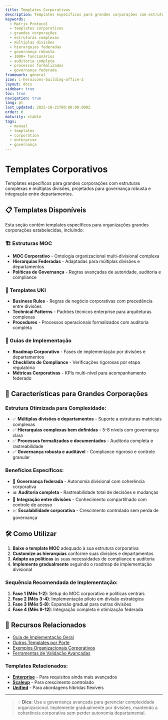 ```yaml
---
title: Templates Corporativos
description: Templates específicos para grandes corporações com estruturas complexas e múltiplas divisões
keywords:
  - Matrix Protocol
  - templates corporativos
  - grandes corporações
  - estruturas complexas
  - múltiplas divisões
  - hierarquias federadas
  - governança robusta
  - 1000+ funcionários
  - auditoria completa
  - processos formalizados
  - governança federada
framework: general
icon: i-heroicons-building-office-2
layout: docs
sidebar: true
toc: true
navigation: true
lang: pt
last_updated: 2025-10-21T00:00:00.000Z
order: 0
maturity: stable
tags:
  - manual
  - templates
  - corporation
  - enterprise
  - governança
---
```

# Templates Corporativos

Templates específicos para grandes corporações com estruturas complexas e múltiplas divisões, projetados para governança robusta e integração entre departamentos.

## 📋 Templates Disponíveis

Esta seção contém templates específicos para organizações grandes corporações estabelecidas, incluindo:

### 🏗️ Estruturas MOC
- **MOC Corporativo** - Ontologia organizacional multi-divisional complexa
- **Hierarquias Federadas** - Adaptadas para múltiplas divisões e departamentos
- **Políticas de Governança** - Regras avançadas de autoridade, auditoria e compliance

### 📝 Templates UKI
- **Business Rules** - Regras de negócio corporativas com precedência entre divisões
- **Technical Patterns** - Padrões técnicos enterprise para arquiteturas complexas  
- **Procedures** - Processos operacionais formalizados com auditoria completa

### 🚀 Guias de Implementação
- **Roadmap Corporativo** - Fases de implementação por divisões e departamentos
- **Checklists de Compliance** - Verificações rigorosas por etapa regulatória
- **Métricas Corporativas** - KPIs multi-nível para acompanhamento federado

## 🎯 Características para Grandes Corporações

### Estrutura Otimizada para Complexidade:
- ✅ **Múltiplas divisões e departamentos** - Suporte a estruturas matriciais complexas
- ✅ **Hierarquias complexas bem definidas** - 5-8 níveis com governança clara
- ✅ **Processos formalizados e documentados** - Auditoria completa e rastreabilidade
- ✅ **Governança robusta e auditável** - Compliance rigoroso e controle granular

### Benefícios Específicos:
- 🏢 **Governança federada** - Autonomia divisional com coherência corporativa
- 📊 **Auditoria completa** - Rastreabilidade total de decisões e mudanças
- 🔄 **Integração entre divisões** - Conhecimento compartilhado com controle de acesso
- 📈 **Escalabilidade corporativa** - Crescimento controlado sem perda de governança

## 🛠️ Como Utilizar

1. **Baixe o template MOC** adequado à sua estrutura corporativa
2. **Customize as hierarquias** conforme suas divisões e departamentos
3. **Adapte as políticas** às suas necessidades de compliance e auditoria
4. **Implemente gradualmente** seguindo o roadmap de implementação divisional

### Sequência Recomendada de Implementação:
1. **Fase 1 (Mês 1-2)**: Setup do MOC corporativo e políticas centrais
2. **Fase 2 (Mês 3-4)**: Implementação piloto em divisão estratégica
3. **Fase 3 (Mês 5-8)**: Expansão gradual para outras divisões
4. **Fase 4 (Mês 9-12)**: Integração completa e otimização federada

## 📖 Recursos Relacionados

- [Guia de Implementação Geral](../..)
- [Outros Templates por Porte](..)
- [Exemplos Organizacionais Corporativos](../../../examples)
- [Ferramentas de Validação Avançadas](../../tools)

### Templates Relacionados:
- **[Enterprise](../enterprise)** - Para requisitos ainda mais avançados
- **[Scaleup](../scaleup)** - Para crescimento controlado
- **[Unified](../unified)** - Para abordagens híbridas flexíveis

---

> 💡 **Dica**: Use a governança avançada para gerenciar complexidade organizacional. Implemente gradualmente por divisões, mantendo a coherência corporativa sem perder autonomia departamental.
